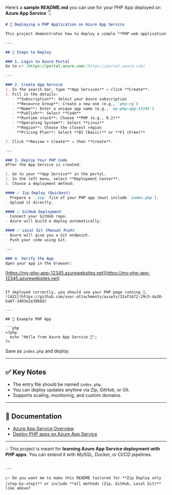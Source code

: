 Here’s a **sample README.md** you can use for your PHP App deployed on **Azure App Service** 👇

```markdown
# 🚀 Deploying a PHP Application on Azure App Service

This project demonstrates how to deploy a simple **PHP web application** to **Azure App Service** using the Azure Portal (without CLI).

---

## 📌 Steps to Deploy

### 1. Login to Azure Portal
Go to 👉 [https://portal.azure.com](https://portal.azure.com)

---

### 2. Create App Service
1. In the search bar, type **App Services** → click **Create**.  
2. Fill in the details:
   - **Subscription**: Select your Azure subscription  
   - **Resource Group**: Create a new one (e.g., `php-rg`)  
   - **Name**: Enter a unique app name (e.g., `my-php-app-12345`)  
   - **Publish**: Select **Code**  
   - **Runtime stack**: Choose **PHP (e.g., 8.2)**  
   - **Operating System**: Select **Linux**  
   - **Region**: Choose the closest region  
   - **Pricing Plan**: Select **B1 (Basic)** or **F1 (Free)**  

3. Click **Review + Create** → then **Create**.

---

### 3. Deploy Your PHP Code
After the App Service is created:

1. Go to your **App Service** in the portal.  
2. In the left menu, select **Deployment Center**.  
3. Choose a deployment method:  

#### ✅ Zip Deploy (Quickest)
- Prepare a `.zip` file of your PHP app (must include `index.php`).  
- Upload it directly.  

#### ✅ GitHub Deployment
- Connect your GitHub repo.  
- Azure will build & deploy automatically.  

#### ✅ Local Git (Manual Push)
- Azure will give you a Git endpoint.  
- Push your code using Git.  

---

### 4. Verify the App
Open your app in the browser:

```

[https://my-php-app-12345.azurewebsites.net](https://my-php-app-12345.azurewebsites.net)

````

If deployed correctly, you should see your PHP page running 🚀.
![AZ1](https://github.com/user-attachments/assets/31af1672-29c5-4a30-ba67-3483e2e39bbd)

---

## 📂 Example PHP App

```php
<?php
  echo "Hello from Azure App Service 🚀";
?>
````

Save as `index.php` and deploy.

---

## ✅ Key Notes

* The entry file should be named `index.php`.
* You can deploy updates anytime via Zip, GitHub, or Git.
* Supports scaling, monitoring, and custom domains.

---

## 📖 Documentation

* [Azure App Service Overview](https://learn.microsoft.com/azure/app-service/)
* [Deploy PHP apps on Azure App Service](https://learn.microsoft.com/azure/app-service/quickstart-php)

---

💡 This project is meant for **learning Azure App Service deployment with PHP apps**. You can extend it with MySQL, Docker, or CI/CD pipelines.

```

---

👉 Do you want me to make this README tailored for **Zip Deploy only (step-by-step)** or include **all methods (Zip, GitHub, Local Git)** like above?
```
